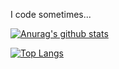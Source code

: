 I code sometimes...




[![Anurag's github stats](https://github-readme-stats.vercel.app/api?username=zhue675&show_icons=true&theme=synthwave)](https://github.com/anuraghazra/github-readme-stats)





[![Top Langs](https://github-readme-stats.vercel.app/api/top-langs/?username=zhue675&theme=synthwave)](https://github.com/anuraghazra/github-readme-stats)
